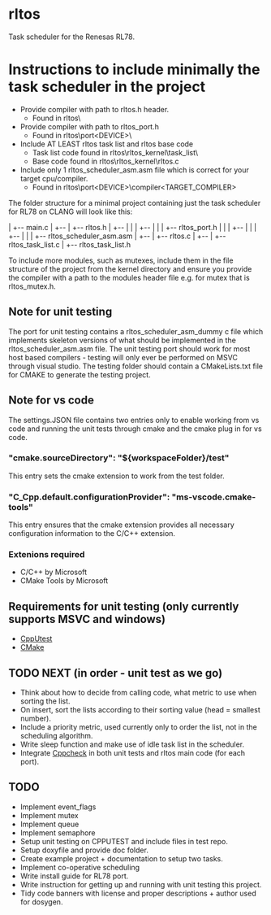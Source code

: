 # rltos
Task scheduler for the Renesas RL78.

# Instructions to include minimally the task scheduler in the project
- Provide compiler with path to rltos.h header.
	- Found in rltos\
- Provide compiler with path to rltos_port.h
	- Found in rltos\port\<DEVICE>\
- Include AT LEAST rltos task list and rltos base code
	- Task list code found in rltos\rltos_kernel\task_list\
	- Base code found in rltos\rltos_kernel\rltos.c
- Include only 1 rltos_scheduler_asm.asm file which is correct for your target cpu/compiler.
	- Found in rltos\port\<DEVICE>\compiler\<TARGET_COMPILER>

The folder structure for a minimal project containing just the task scheduler for RL78 on CLANG will look like this:

<Project>
 |
 +-- main.c
 |    
 +-- <rltos>
	|
	+-- rltos.h
	|
	+-- <port>
	|	|
	|	+-- <RL78>
	|		|
	|		+-- rltos_port.h
	|		|
	|		+-- <compiler>
	|			|
	|			+-- <CLANG>
	|				|
	|				+-- rltos_scheduler_asm.asm
	|
	+-- <rltos_kernel>
		|
		+-- rltos.c
		|
		+-- <task_list>
			|
			+-- rltos_task_list.c
			|
			+-- rltos_task_list.h

To include more modules, such as mutexes, include them in the file structure of the project from the kernel directory and ensure you provide the compiler with a path to the modules header file e.g. for mutex that is rltos_mutex.h.

## Note for unit testing
The port for unit testing contains a rltos_scheduler_asm_dummy c file which implements skeleton versions of what should be implemented in the rltos_scheduler_asm.asm file.
The unit testing port should work for most host based compilers - testing will only ever be performed on MSVC through visual studio.
The testing folder should contain a CMakeLists.txt file for CMAKE to generate the testing project.

## Note for vs code
The settings.JSON file contains two entries only to enable working from vs code and running the unit tests through cmake and the cmake plug in for vs code.
### "cmake.sourceDirectory": "${workspaceFolder}/test"
This entry sets the cmake extension to work from the test folder.
### "C_Cpp.default.configurationProvider": "ms-vscode.cmake-tools"
This entry ensures that the cmake extension provides all necessary configuration information to the C/C++ extension.
### Extenions required
- C/C++ by Microsoft
- CMake Tools by Microsoft

## Requirements for unit testing (only currently supports MSVC and windows)
- [CppUtest](https://cpputest.github.io/)
- [CMake](https://cmake.org/)

## TODO NEXT (in order - unit test as we go)
- Think about how to decide from calling code, what metric to use when sorting the list.
- On insert, sort the lists according to their sorting value (head = smallest number).
- Include a priority metric, used currently only to order the list, not in the scheduling algorithm.
- Write sleep function and make use of idle task list in the scheduler.
- Integrate [Cppcheck](https://cppcheck.sourceforge.io/) in both unit tests and rltos main code (for each port).

## TODO
- Implement event_flags
- Implement mutex
- Implement queue
- Implement semaphore
- Setup unit testing on CPPUTEST and include files in test repo.
- Setup doxyfile and provide doc folder.
- Create example project + documentation to setup two tasks.
- Implement co-operative scheduling
- Write install guide for RL78 port.
- Write instruction for getting up and running with unit testing this project.
- Tidy code banners with license and proper descriptions +  author used for dosygen.
